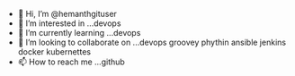 - 👋 Hi, I’m @hemanthgituser
- 👀 I’m interested in ...devops
- 🌱 I’m currently learning ...devops
- 💞️ I’m looking to collaborate on ...devops groovey phythin ansible jenkins docker kubernettes
- 📫 How to reach me ...github

<!---
hemanthgituser/hemanthgituser is a ✨ special ✨ repository because its `README.md` (this file) appears on your GitHub profile.
You can click the Preview link to take a look at your changes.
--->
